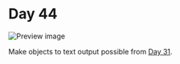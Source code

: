 # Day 44

![Preview image](sample.gif)

Make objects to text output possible from [Day 31](../031).

